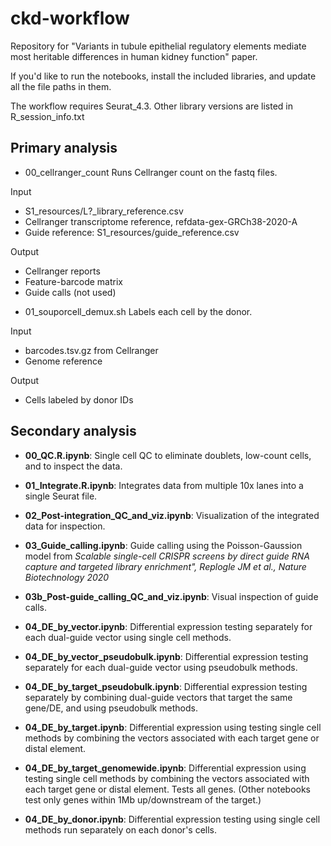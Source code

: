# ckd-workflow
Repository for "Variants in tubule epithelial regulatory elements mediate most heritable differences in human kidney function" paper.

If you'd like to run the notebooks, install the included libraries, and update all the file paths in them.

The workflow requires Seurat_4.3. Other library versions are listed in R_session_info.txt

## Primary analysis
* 00_cellranger_count 
Runs Cellranger count on the fastq files. 

Input
- S1_resources/L?_library_reference.csv 
- Cellranger transcriptome reference, refdata-gex-GRCh38-2020-A
- Guide reference: S1_resources/guide_reference.csv

Output
- Cellranger reports 
- Feature-barcode matrix
- Guide calls (not used)

* 01_souporcell_demux.sh
Labels each cell by the donor. 

Input 
- barcodes.tsv.gz from Cellranger
- Genome reference 

Output
- Cells labeled by donor IDs


## Secondary analysis
* **00_QC.R.ipynb**: 
Single cell QC to eliminate doublets, low-count cells, and to inspect the data.

* **01_Integrate.R.ipynb**:
Integrates data from multiple 10x lanes into a single Seurat file.

* **02_Post-integration_QC_and_viz.ipynb**:
Visualization of the integrated data for inspection.

* **03_Guide_calling.ipynb**:
Guide calling using the Poisson-Gaussion model from *Scalable single-cell CRISPR screens by direct guide RNA capture and targeted library enrichment", Replogle JM et al., Nature Biotechnology 2020*

* **03b_Post-guide_calling_QC_and_viz.ipynb**:
Visual inspection of guide calls.

* **04_DE_by_vector.ipynb**:
Differential expression testing separately for each dual-guide vector using single cell methods.

* **04_DE_by_vector_pseudobulk.ipynb**:
Differential expression testing separately for each dual-guide vector using pseudobulk methods.

* **04_DE_by_target_pseudobulk.ipynb**:
Differential expression testing separately by combining dual-guide vectors that target the same gene/DE, and using pseudobulk methods.
 
* **04_DE_by_target.ipynb**:
Differential expression using testing single cell methods by combining the vectors associated with each target gene or distal element.

* **04_DE_by_target_genomewide.ipynb**:
Differential expression using testing single cell methods by combining the vectors associated with each target gene or distal element. Tests all genes. (Other notebooks test only genes within 1Mb up/downstream of the target.)

* **04_DE_by_donor.ipynb**:
Differential expression testing using single cell methods run separately on each donor's cells.

